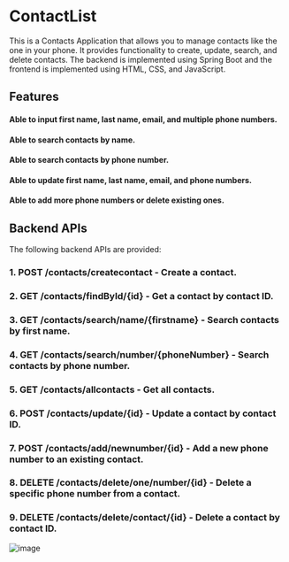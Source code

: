 # ContactList
This is a Contacts Application that allows you to manage contacts like the one in your phone. It provides functionality to create, update, search, and delete contacts. The backend is implemented using Spring Boot and the frontend is implemented using HTML, CSS, and JavaScript.
## Features
#### Able to input first name, last name, email, and multiple phone numbers.
#### Able to search contacts by name.
#### Able to search contacts by phone number.
#### Able to update first name, last name, email, and phone numbers.
#### Able to add more phone numbers or delete existing ones.


## Backend APIs
The following backend APIs are provided:

### 1. POST /contacts/createcontact - Create a contact.
### 2. GET /contacts/findById/{id} - Get a contact by contact ID.
### 3. GET /contacts/search/name/{firstname} - Search contacts by first name.
### 4. GET /contacts/search/number/{phoneNumber} - Search contacts by phone number.
### 5. GET /contacts/allcontacts - Get all contacts.
### 6. POST /contacts/update/{id} - Update a contact by contact ID.
### 7. POST /contacts/add/newnumber/{id} - Add a new phone number to an existing contact.
### 8. DELETE /contacts/delete/one/number/{id} - Delete a specific phone number from a contact.
### 9. DELETE /contacts/delete/contact/{id} - Delete a contact by contact ID.

 <img src="https://ibb.co/Hxg6cGv" alt="image">
